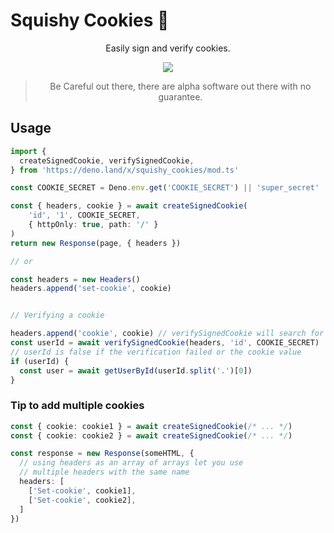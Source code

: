 # Squishy Cookies 🍪

<div align="center">

Easily sign and verify cookies.

<img src="https://user-images.githubusercontent.com/1373867/185759251-6b3a9237-8e79-468a-b0e3-e235927f0267.png" />

> Be Careful out there, there are alpha software out there with no guarantee.

</div>

## Usage

```ts
import {
  createSignedCookie, verifySignedCookie,
} from 'https://deno.land/x/squishy_cookies/mod.ts'

const COOKIE_SECRET = Deno.env.get('COOKIE_SECRET') || 'super_secret'

const { headers, cookie } = await createSignedCookie(
    'id', '1', COOKIE_SECRET,
    { httpOnly: true, path: '/' }
)
return new Response(page, { headers })

// or

const headers = new Headers()
headers.append('set-cookie', cookie)


// Verifying a cookie

headers.append('cookie', cookie) // verifySignedCookie will search for 'cookie' header
const userId = await verifySignedCookie(headers, 'id', COOKIE_SECRET)
// userId is false if the verification failed or the cookie value
if (userId) {
  const user = await getUserById(userId.split('.')[0])
}

```


### Tip to add multiple cookies
```ts
const { cookie: cookie1 } = await createSignedCookie(/* ... */)
const { cookie: cookie2 } = await createSignedCookie(/* ... */)

const response = new Response(someHTML, {
  // using headers as an array of arrays let you use
  // multiple headers with the same name
  headers: [
    ['Set-cookie', cookie1],
    ['Set-cookie', cookie2],
  ]
})
```
